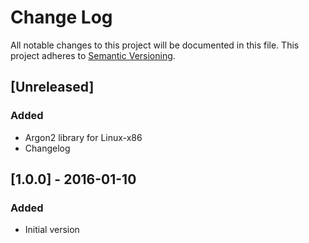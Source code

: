 # Change Log
All notable changes to this project will be documented in this file.
This project adheres to [Semantic Versioning](http://semver.org/).

## [Unreleased]
### Added
- Argon2 library for Linux-x86
- Changelog

## [1.0.0] - 2016-01-10
### Added
- Initial version
